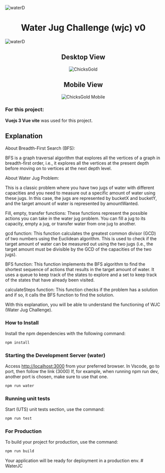 

![waterD](https://github.com/DrSlamp/WaterJugChallenge/assets/24397487/dbcb0d0b-a14a-4387-b919-e7d3ce2b7c23)<h1 align="center">Water Jug Challenge (wjc) v0</h1>![waterD](https://github.com/DrSlamp/WaterJugChallenge/assets/24397487/dbcb0d0b-a14a-4387-b919-e7d3ce2b7c23)

<h2 align="center">Desktop View</h2>
<p align="center">
  <img src="https://github.com/DrSlamp/WaterJugChallenge/assets/24397487/12961676-7b25-4865-98d1-3923086c6d8a" alt="ChicksGold" tittle="WJC Desktop"/>
</p>
<h2 align="center">Mobile View</h2>
<p align="center">
  <img src="https://github.com/DrSlamp/WaterJugChallenge/assets/24397487/06e29eae-e379-4a26-a1c4-2d4d4253362b" alt="ChicksGold Mobile" tittle="WJC Mobile"/>
</p>

### For this project:
<b>Vuejs 3 Vue vite</b> was used for this project. 

## Explanation

About Breadth-First Search (BFS): 

BFS is a graph traversal algorithm that explores all the vertices of a graph in breadth-first order, i.e., it explores all the vertices at the present depth before moving on to vertices at the next depth level.

About Water Jug Problem: 

This is a classic problem where you have two jugs of water with different capacities and you need to measure out a specific amount of water using these jugs. In this case, the jugs are represented by bucketX and bucketY, and the target amount of water is represented by amountWanted. 

Fill, empty, transfer functions: These functions represent the possible actions you can take in the water jug problem. You can fill a jug to its capacity, empty a jug, or transfer water from one jug to another.

gcd function: This function calculates the greatest common divisor (GCD) of two numbers using the Euclidean algorithm. This is used to check if the target amount of water can be measured out using the two jugs (i.e., the target amount must be divisible by the GCD of the capacities of the two jugs).

BFS function: This function implements the BFS algorithm to find the shortest sequence of actions that results in the target amount of water. It uses a queue to keep track of the states to explore and a set to keep track of the states that have already been visited.

calculateSteps function: This function checks if the problem has a solution and if so, it calls the BFS function to find the solution.

With this explanation, you will be able to understand the functioning of WJC (Water Jug Challenge).

### How to Install

Install the npm dependencies with the following command:

```bash
npm install
```

### Starting the Development Server (water)

Access [http://localhost:3000](http://localhost:3000) from your preferred browser. In Vscode, go to port, then follow the link (3000) If, for example, when running npm run dev, another port is chosen, make sure to use that one.

```bash
npm run water
```

### Running unit tests

Start (UTS) unit tests section, use the command: 

```bash
npm run test
```

### For Production


To build your project for production, use the command:

```bash
npm run build
```

 Your application will be ready for deployment in a production env. # WaterJC
